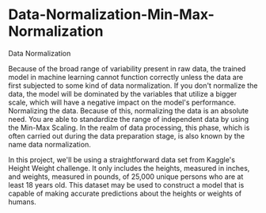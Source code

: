 # Data-Normalization-Min-Max-Normalization
Data Normalization

Because of the broad range of variability present in raw data, the trained model in machine learning cannot function correctly unless the data are first subjected to some kind of data normalization. If you don't normalize the data, the model will be dominated by the variables that utilize a bigger scale, which will have a negative impact on the model's performance. Normalizing the data. Because of this, normalizing the data is an absolute need. You are able to standardize the range of independent data by using the Min-Max Scaling. In the realm of data processing, this phase, which is often carried out during the data preparation stage, is also known by the name data normalization.

In this project, we'll be using a straightforward data set from Kaggle's Height Weight challenge. It only includes the heights, measured in inches, and weights, measured in pounds, of 25,000 unique persons who are at least 18 years old. This dataset may be used to construct a model that is capable of making accurate predictions about the heights or weights of humans.
